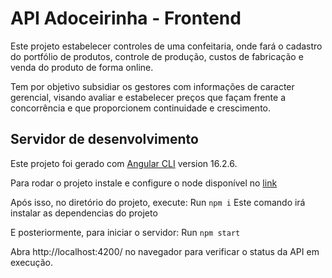 # API Adoceirinha - Frontend

Este projeto estabelecer controles de uma confeitaria, onde fará o cadastro do portfólio de produtos, controle de produção, custos de fabricação e venda do produto de forma online. 

Tem por objetivo subsidiar os gestores com informações de caracter gerencial, visando avaliar e estabelecer preços que façam frente a concorrência e que proporcionem continuidade e crescimento.

## Servidor de desenvolvimento

Este projeto foi gerado com [Angular CLI](https://github.com/angular/angular-cli) version 16.2.6.

Para rodar o projeto instale e configure o node 
disponível no [link](https://nodejs.org/en)

Após isso, no diretório do projeto, execute:
Run `npm i`
Este comando irá instalar as dependencias do projeto

E posteriormente, para iniciar o servidor:
Run `npm start`

Abra http://localhost:4200/ no navegador para verificar o status da API em execução.

